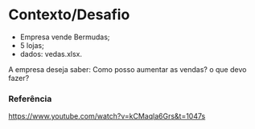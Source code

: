 # Contexto/Desafio

- Empresa vende Bermudas;
- 5 lojas;
- dados: vedas.xlsx.

A empresa deseja saber: Como posso aumentar as vendas? o que devo fazer?

### Referência
https://www.youtube.com/watch?v=kCMaqla6Grs&t=1047s
